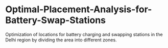 # Optimal-Placement-Analysis-for-Battery-Swap-Stations
Optimization of locations for battery charging and swapping stations in the Delhi region by dividing the area into different zones.
